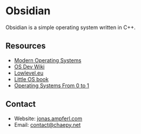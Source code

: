 # Obsidian
Obsidian is a simple operating system written in C++.

## Resources
- [Modern Operating Systems](https://www.amazon.de/Modern-Operating-Systems-Andrew-Tanenbaum/dp/1292061421/ref=pd_vtp_1?pd_rd_w=woz7F&pf_rd_p=4e0c7b51-e41d-4568-8470-6e0da61f6c1d&pf_rd_r=5RKT0SZAHSTB74EE6XNE&pd_rd_r=62b20c45-7b68-4640-a583-50b58a4f9404&pd_rd_wg=Ypblr&pd_rd_i=1292061421&psc=1)
- [OS Dev Wiki](https://wiki.osdev.org/Expanded_Main_Page)
- [Lowlevel.eu](http://www.lowlevel.eu/wiki/Hauptseite)
- [Little OS book](https://littleosbook.github.io/)
- [Operating Systems From 0 to 1](https://tuhdo.github.io/os01/)

## Contact
- Website: [jonas.ampferl.com](https://jonas.ampferl.com/)
- Email: [contact@chaepy.net](mailto:contact@chaepy.net)
